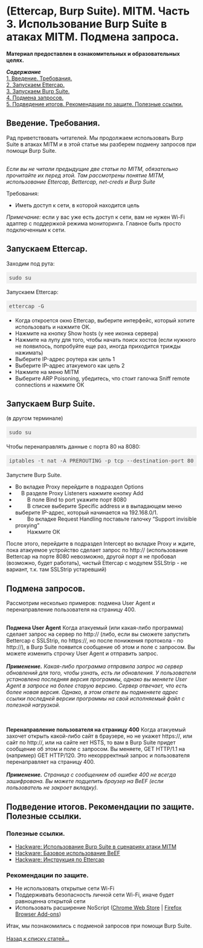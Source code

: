 <h1>(Ettercap, Burp Suite). MITM. Часть 3. Использование Burp Suite в атаках MITM. Подмена запроса.</h1>

<b>Материал предоставлен в ознакомительных и образовательных целях.</b><br>

<b><i>Содержание</i></b><br>
<a href="#introduction">1. Введение. Требования.</a><br>
<a href="#ettercap">2. Запускаем Ettercap.</a><br>
<a href="#burpsuite">3. Запускаем Burp Suite.</a><br>
<a href="#action">4. Подмена запросов.</a><br>
<a href="#end">5. Подведение итогов. Рекомендации по защите. Полезные ссылки.</a><br>


<p><a name="introduction"></a></p>
<h2>Введение. Требования.</h2>
Рад приветствовать читателей. Мы продолжаем использовать Burp Suite в атаках MITM и в этой статье мы разберем подмену запросов при помощи Burp Suite.<br><br>

<i>Если вы не читали предыдущие две статьи по MITM, обязательно прочитайте их перед этой. Там рассмотрены понятие MITM, использование Ettercap, Bettercap, net-creds и Burp Suite</i>

Требования:
<ul>
  <li>Иметь доступ к сети, в которой находится цель</li>
</ul>
<i>Примечание: </i> если у вас уже есть доступ к сети, вам не нужен Wi-Fi адаптер с поддержкой режима 
мониторинга. Главное быть просто подключенным к сети.


<p><a name="ettercap"></a></p>
<h2>Запускаем Ettercap.</h2>
Заходим под рута:
<pre class="hljs" style="display: block; overflow-x: auto; padding: 0.5em; background: rgb(240, 240, 240) none repeat scroll 0% 0%; color: rgb(68, 68, 68);">sudo su</pre>
Запускаем Ettercap:
<pre class="hljs" style="display: block; overflow-x: auto; padding: 0.5em; background: rgb(240, 240, 240) none repeat scroll 0% 0%; color: rgb(68, 68, 68);">ettercap -G</pre>

<ul>
  <li>Когда откроется окно Ettercap, выберите интерфейс, который хотите использовать и нажмите ОК.</li>
  <li>Нажмите на кнопку Show hosts (у нее иконка сервера)</li>
  <li>Нажмите на лупу для того, чтобы начать поиск хостов (если нужного не появилось, попробуйте еще раз, иногда приходится трижды нажимать)</li>
  <li>Выберите IP-адрес роутера как цель 1</li>
  <li>Выберите IP-адрес атакуемого как цель 2</li>
  <li>Нажмите на меню MITM</li>
  <li>Выберите ARP Poisoning, убедитесь, что стоит галочка Sniff remote connections и нажмите ОК</li>
</ul>


<p><a name="burpsuite"></a></p>
<h2>Запускаем Burp Suite.</h2>
(в другом терминале) 
<pre class="hljs" style="display: block; overflow-x: auto; padding: 0.5em; background: rgb(240, 240, 240) none repeat scroll 0% 0%; color: rgb(68, 68, 68);">sudo su</pre>

Чтобы перенаправлять данные с порта 80 на 8080:
<pre class="hljs" style="display: block; overflow-x: auto; padding: 0.5em; background: rgb(240, 240, 240) none repeat scroll 0% 0%; color: rgb(68, 68, 68);">iptables -t nat -A PREROUTING -p tcp --destination-port 80 -j REDIRECT --to-port 8080</pre>

Запустите Burp Suite.
<ul>
  <li>
    Во вкладке Proxy перейдите в подраздел Options
  </li>
  <li>
    &nbsp;&nbsp;&nbsp;&nbsp;В разделе Proxy Listeners нажмите кнопку Add
  </li>
  <li>
    &nbsp;&nbsp;&nbsp;&nbsp;&nbsp;&nbsp;&nbsp;&nbsp;В поле Bind to port укажите порт 8080
  </li>
  <li>
    &nbsp;&nbsp;&nbsp;&nbsp;&nbsp;&nbsp;&nbsp;&nbsp;В списке выберите Specific address и в выпадающем меню выберите IP-адрес, который начинается на 192.168.0/1.
  </li>
  <li>
    &nbsp;&nbsp;&nbsp;&nbsp;&nbsp;&nbsp;&nbsp;&nbsp;Во вкладке Request Handling поставьте галочку “Support invisible proxying”
  </li>
  <li>
    &nbsp;&nbsp;&nbsp;&nbsp;&nbsp;&nbsp;&nbsp;&nbsp;Нажмите ОК
  </li>
</ul>

После этого, перейдите в подраздел Intercept во вкладке Proxy и ждите, пока атакуемое устройство сделает запрос по http:// (использование Bettercap на порте 8080 невозможно, другой порт я не пробовал (возможно, будет работать), чистый Ettercap с модулем SSLStrip - не вариант, т.к. там SSLStrip устаревший)


<p><a name="action"></a></p>
<h2>Подмена запросов.</h2>
Рассмотрим несколько примеров: подмена User Agent и перенаправление пользователя на страницу 400.<br><br>

<b>Подмена User Agent</b>
Когда атакуемый (или какая-либо программа) сделает запрос на сервер по http:// (либо, если вы сможете запустить Bettercap с SSLStrip, по https://, но после понижения протокола - по http://), в Burp Suite появится сообщение об этом и поле с запросом. Вы можете изменить строчку User Agent и отправить запрос.<br><br>
<i><b>Применение.</b> Какая-либо программа отправила запрос на сервер обновлений для того, чтобы узнать, есть ли обновления. У пользователя установлена последняя версия программы, однако вы меняете User Agent в запросе на более старую версию. Сервер отвечает, что есть более новая версия. Однако, в этом ответе вы подменяете адрес ссылки последней версии программы на свой исполняемый файл с полезной нагрузкой.</i><br><br><br>

<b>Перенаправление пользователя на страницу 400</b>
Когда атакуемый захочет открыть какой-либо сайт в браузере, но не укажет https://, или сайт по http://, или на сайте нет HSTS, то вам в Burp Suite придет сообщение об этом и поле с запросом. Вы меняете, GET HTTP/1.1 на (например) GET HTTP/120. Это некоррректный запрос и пользователя перенаправляет на страницу 400.<br><br>
<i><b>Применение.</b> Страница с сообщением об ошибке 400 не всегда зашифрована. Вы можете подцепить браузер на BeEF (если пользователь не закроет вкладку).</i>


<p><a name="end"></a></p>
<h2>Подведение итогов. Рекомендации по защите. Полезные ссылки.</h2>
<h3>Полезные ссылки.</h3>
<ul>
  <li><a href="https://hackware.ru/?p=872&PageSpeed=noscript" target="_blank">Hackware: Использование Burp Suite в сценариях атаки MITM</a></li>
  <li><a href="https://hackware.ru/?p=784&PageSpeed=noscript" target="_blank">Hackware: Базовое использование BeEF</a></li>
  <li><a href="https://hackware.ru/?p=917&PageSpeed=noscript" target="_blank">Hackware: Инструкция по Ettercap</a></li>
</ul>

<h3>Рекомендации по защите.</h3>
<ul>
  <li>Не использовать открытые сети Wi-Fi</li>
  <li>Поддерживать безопасность личной сети Wi-Fi, иначе будет равноценна открытой сети</li>
  <li>Использовать расширение NoScript (<a href="https://chrome.google.com/webstore/detail/noscript/doojmbjmlfjjnbmnoijecmcbfeoakpjm" target="_blank">Chrome Web Store</a> | <a href="https://addons.mozilla.org/en-US/firefox/addon/noscript/" target="_blank">Firefox Browser Add-ons</a>)</li>
</ul>

Итак, мы познакомились с подменой запросов при помощи Burp Suite.<br><br>
<a href="../index">Назад к списку статей...</a>
